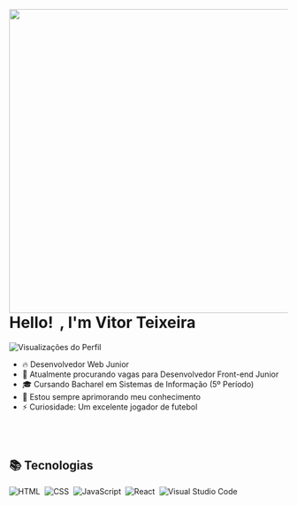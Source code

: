 <img align="right" height="550em" src="https://raw.githubusercontent.com/gist/vtrteixeira/7583e968390068f2d4d6f562bc989cc7/raw/a1af3f9612fd540b204572f4d77347ca50367d2c/githubcard.svg"/>
<h1 align="left">Hello! <img src="https://raw.githubusercontent.com/kaueMarques/kaueMarques/master/hi.gif" width="5px"/>, I'm Vitor Teixeira</h1>
<p align="left"><img src="https://komarev.com/ghpvc/?username=teixeiravtr&color=blue" alt="Visualizações do Perfil"/></p>

- 🔥 Desenvolvedor Web Junior
- 🔭 Atualmente procurando vagas para Desenvolvedor Front-end Junior
- 🎓 Cursando Bacharel em Sistemas de Informação (5º Período)
- 🌱 Estou sempre aprimorando meu conhecimento
- ⚡ Curiosidade: Um excelente jogador de futebol

<br> <br>

## 📚 Tecnologias

![HTML](https://img.shields.io/badge/-HTML-05122A?style=flat&logo=HTML5)&nbsp;
![CSS](https://img.shields.io/badge/-CSS-05122A?style=flat&logo=CSS3&logoColor=1572B6)&nbsp;
![JavaScript](https://img.shields.io/badge/-JavaScript-05122A?style=flat&logo=JavaScript)&nbsp;
![React](https://img.shields.io/badge/-React-05122A?style=flat&logo=React)&nbsp;
![Visual Studio Code](https://img.shields.io/badge/-Visual%20Studio%20Code-05122A?style=flat&logo=visual-studio-code&logoColor=007ACC)&nbsp;

<!--
**vtrteixeira/vtrteixeira** is a ✨ _special_ ✨ repository because its `README.md` (this file) appears on your GitHub profile.

Here are some ideas to get you started:

- 🔭 I’m currently working on ...
- 🌱 I’m currently learning ...
- 👯 I’m looking to collaborate on ...
- 🤔 I’m looking for help with ...
- 💬 Ask me about ...
- 📫 How to reach me: ...
- 😄 Pronouns: ...
- ⚡ Fun fact: ...
-->
